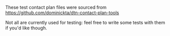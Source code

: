 These test contact plan files were sourced from https://github.com/dominickta/dtn-contact-plan-tools

Not all are currently used for testing:  feel free to write some tests with them if you'd like though.